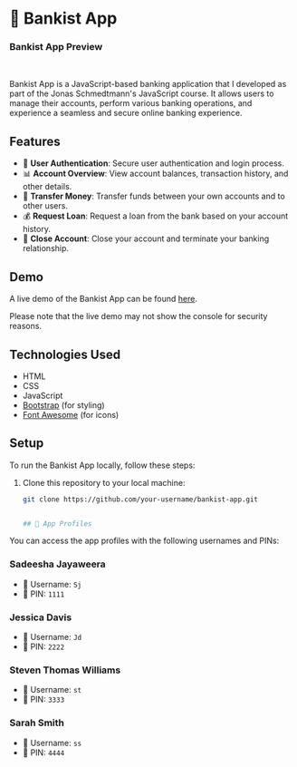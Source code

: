 # 🏦 Bankist App

<h3>Bankist App Preview </h3>
<br>
<img src = ''>

Bankist App is a JavaScript-based banking application that I developed as part of the Jonas Schmedtmann's JavaScript course. It allows users to manage their accounts, perform various banking operations, and experience a seamless and secure online banking experience.

## Features

- 🔐 **User Authentication**: Secure user authentication and login process.
- 📊 **Account Overview**: View account balances, transaction history, and other details.
- 💸 **Transfer Money**: Transfer funds between your own accounts and to other users.
- 💰 **Request Loan**: Request a loan from the bank based on your account history.
- 🚪 **Close Account**: Close your account and terminate your banking relationship.

## Demo

A live demo of the Bankist App can be found [here](https://gentle-cobbler-211736.netlify.app/).

Please note that the live demo may not show the console for security reasons.

## Technologies Used

- HTML
- CSS
- JavaScript
- [Bootstrap](https://getbootstrap.com/) (for styling)
- [Font Awesome](https://fontawesome.com/) (for icons)

## Setup

To run the Bankist App locally, follow these steps:

1. Clone this repository to your local machine:

   ```bash
   git clone https://github.com/your-username/bankist-app.git


   ## 📱 App Profiles

You can access the app profiles with the following usernames and PINs:

### Sadeesha Jayaweera 

- 👤 Username: `Sj`
- 🔐 PIN: `1111`

### Jessica Davis

- 👤 Username: `Jd`
- 🔐 PIN: `2222`

### Steven Thomas Williams

- 👤 Username: `st`
- 🔐 PIN: `3333`

### Sarah Smith

- 👤 Username: `ss`
- 🔐 PIN: `4444`
